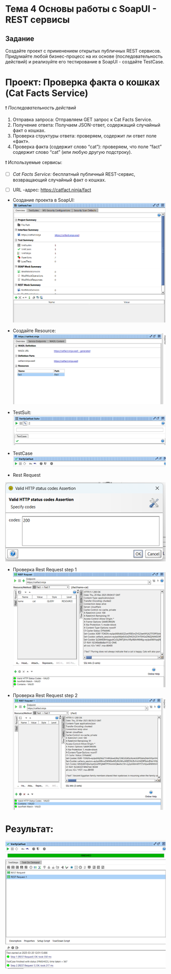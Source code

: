 # Тема 4 Основы работы с SoapUI - REST сервисы

## Задание 
Создайте проект с применением открытых публичных REST сервисов. Придумайте любой бизнес-процесс на их основе (последовательность действий) и реализуйте его тестирование в SoapUI - создайте TestCase.

# Проект: Проверка факта о кошках (Cat Facts Service)

:heavy_exclamation_mark: _Последовательность действий_

1. Отправка запроса: Отправляем GET запрос к Cat Facts Service.
2. Получение ответа: Получаем JSON-ответ, содержащий случайный факт о кошках.
3. Проверка структуры ответа: проверяем, содержит ли ответ поле «факт».
4. Проверка факта (содержит слово “cat”): проверяем, что поле “fact” содержит слово “cat” (или любую другую подстроку).

:heavy_exclamation_mark: Используемые сервисы:
- [ ] _Cat Facts Service:_ бесплатный публичный REST-сервис, возвращающий случайный факт о кошках.
- [ ] URL -адрес: https://catfact.ninja/fact


+ Создание проекта в SoapUI: 
![создание](https://github.com/BlohinaValeria/Computer-workshop-IVT/blob/main/SOAP_SERVER/REST/название%20и%20создание.png)

+ Создайте Resource:
![resource](https://github.com/BlohinaValeria/Computer-workshop-IVT/blob/main/SOAP_SERVER/REST/url.png)

+ TestSuit:
![suit](https://github.com/BlohinaValeria/Computer-workshop-IVT/blob/main/SOAP_SERVER/REST/test%20suite.png)

+ TestCase
![case](https://github.com/BlohinaValeria/Computer-workshop-IVT/blob/main/SOAP_SERVER/REST/test%20case.png)

+ Rest Request

![restrequest](https://github.com/BlohinaValeria/Computer-workshop-IVT/blob/main/SOAP_SERVER/REST/rest%20request.png)

+ Проверка Rest Request step 1
![проверка](https://github.com/BlohinaValeria/Computer-workshop-IVT/blob/main/SOAP_SERVER/REST/проверка_json_ответ.png)

+ Проверка Rest Request step 2
![проверка2](https://github.com/BlohinaValeria/Computer-workshop-IVT/blob/main/SOAP_SERVER/REST/проверка_2_шаг.png)

# Результат: 
![итог](https://github.com/BlohinaValeria/Computer-workshop-IVT/blob/main/SOAP_SERVER/REST/итог.png)
